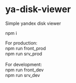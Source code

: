 # ya-disk-viewer
Simple yandex disk viewer

npm i

For production:
<br />
npm run front_prod
<br />
npm run srv_prod
<br /><br />
For development:
<br />
npm run front_dev
<br />
npm run srv_dev
